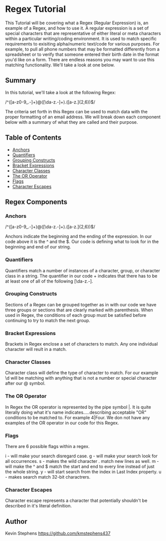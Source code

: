 # Regex Tutorial

This Tutorial will be covering what a Regex (Regular Expression) is, an example of a Regex, and how to use it. A regular expression is a set of special characters that are representative of either literal or meta characters within a particular writing/coding environment. It is used to match specific requirements to exisiting alpha/numeric text/code for various purposes. For example, to pull all phone numbers that may be formatted differently from a spreadsheet or to verify that someone entered their birth date in the format you'd like on a form. There are endless reasons you may want to use this matching functionality. We'll take a look at one below. 

## Summary

In this tutorial, we'll take a look at the following Regex:

/^([a-z0-9_\.-]+)@([\da-z\.-]+)\.([a-z\.]{2,6})$/

The criteria set forth in this Regex can be used to match data with the proper formatting of an email address. We will break down each component below with a summary of what they are called and their purpose. 

## Table of Contents

- [Anchors](#anchors)
- [Quantifiers](#quantifiers)
- [Grouping Constructs](#grouping-constructs)
- [Bracket Expressions](#bracket-expressions)
- [Character Classes](#character-classes)
- [The OR Operator](#the-or-operator)
- [Flags](#flags)
- [Character Escapes](#character-escapes)

## Regex Components

### Anchors

/^([a-z0-9_\.-]+)@([\da-z\.-]+)\.([a-z\.]{2,6})$/

Anchors indicate the beginning and the ending of the expression. In our code above it is the ^ and the $. Our code is defining what to look for in the beginning and end of our string. 

### Quantifiers

Quantifiers match a number of instances of a character, group, or character class in a string. The quantifier in our code + indicates that there has to be at least one of all of the following [\da-z\.-].

### Grouping Constructs

Sections of a Regex can be grouped together as in with our code we have three groups or sections that are clearly marked with parenthesis. When used in Regex, the conditions of each group must be satisfied before continuing to try to match the next group. 

### Bracket Expressions

Brackets in Regex enclose a set of characters to match. Any one individual character will reult in a match.

### Character Classes

Character class will define the type of character to match. For our example \d will be matching with anything that is not a number or special character after our @ symbol.  

### The OR Operator

In Regex the OR operator is represented by the pipe symbol |. It is quite literally doing what it's name indicates.....describing acceptable "OR" conditions to be matched to. For example 4|Four. We don not have any examples of the OR operator in our code for this Regex. 

### Flags

There are 6 possible flags within a regex.

i - will make your search disregard case. 
g - will make your search look for all occurrences.
s - makes the wild character . match new lines as well.
m - will make the ^ and $ match the start and end to every line instead of just the whole string.
y - will start search from the index in Last Index property. 
u - makes search match 32-bit charactrers. 

### Character Escapes

Character escape represents a character that potentially shouldn't be described in it's literal definition.

## Author

Kevin Stephens
https://github.com/kmstephens437


